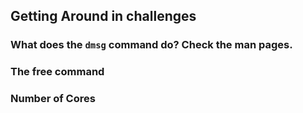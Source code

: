## Getting Around in challenges

### What does the `dmsg` command do? Check the man pages.

### The free command

### Number of Cores